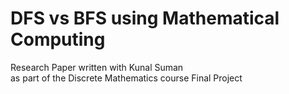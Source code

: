 # DFS vs BFS using Mathematical Computing

Research Paper written with Kunal Suman  
as part of the Discrete Mathematics course Final Project

